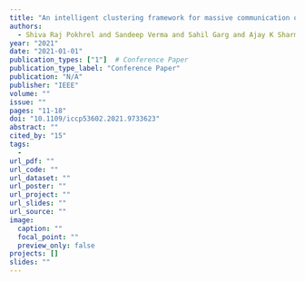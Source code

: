 ```yaml
---
title: "An intelligent clustering framework for massive communication of industrial sensors"
authors:
  - Shiva Raj Pokhrel and Sandeep Verma and Sahil Garg and Ajay K Sharma and Jinho Choi
year: "2021"
date: "2021-01-01"
publication_types: ["1"]  # Conference Paper
publication_type_label: "Conference Paper"
publication: "N/A"
publisher: "IEEE"
volume: ""
issue: ""
pages: "11-18"
doi: "10.1109/iccp53602.2021.9733623"
abstract: ""
cited_by: "15"
tags:
  - 
url_pdf: ""
url_code: ""
url_dataset: ""
url_poster: ""
url_project: ""
url_slides: ""
url_source: ""
image:
  caption: ""
  focal_point: ""
  preview_only: false
projects: []
slides: ""
---
```

